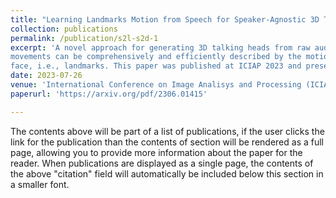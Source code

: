 ```yaml
---
title: "Learning Landmarks Motion from Speech for Speaker-Agnostic 3D Talking Heads Generation."
collection: publications
permalink: /publication/s2l-s2d-1
excerpt: 'A novel approach for generating 3D talking heads from raw audio inputs. This method grounds on the idea that speech related
movements can be comprehensively and efficiently described by the motion of a few control points located on the movable parts of the
face, i.e., landmarks. This paper was published at ICIAP 2023 and presented orally'
date: 2023-07-26
venue: 'International Conference on Image Analisys and Processing (ICIAP 2023)'
paperurl: 'https://arxiv.org/pdf/2306.01415'

---
```


The contents above will be part of a list of publications, if the user clicks the link for the publication than the contents of section will be rendered as a full page, allowing you to provide more information about the paper for the reader. When publications are displayed as a single page, the contents of the above "citation" field will automatically be included below this section in a smaller font.
